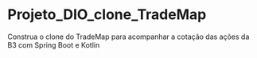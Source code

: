 # Projeto_DIO_clone_TradeMap
Construa o clone do TradeMap para acompanhar a cotação das ações da B3 com Spring Boot e Kotlin
